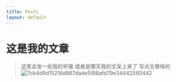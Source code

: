 ```yaml
---
title: Posts
layout: default
---
```

# 这是我的文章
> 这里会发一些我的牢骚 或者是哪天我的文采上来了 写点文章啥的![7cb4d9d15216d867dade5f88afd79e34442560442](https://github.com/user-attachments/assets/23f0f1a5-7b87-4ed6-8ea2-b64ae5a927b0)
